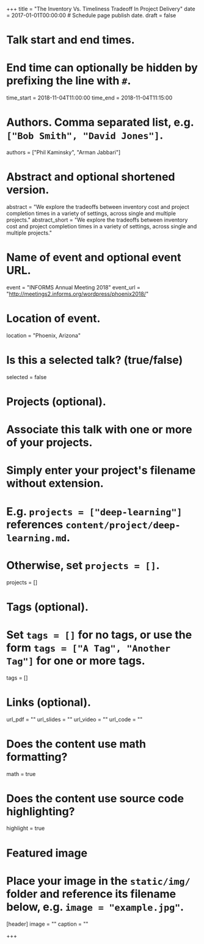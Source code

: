 +++
title = "The Inventory Vs. Timeliness Tradeoff In Project Delivery"
date = 2017-01-01T00:00:00  # Schedule page publish date.
draft = false

# Talk start and end times.
#   End time can optionally be hidden by prefixing the line with `#`.
time_start = 2018-11-04T11:00:00
time_end = 2018-11-04T11:15:00

# Authors. Comma separated list, e.g. `["Bob Smith", "David Jones"]`.
authors = ["Phil Kaminsky", "Arman Jabbari"]

# Abstract and optional shortened version.
abstract = "We explore the tradeoffs between inventory cost and project completion times in a variety of settings, across single and multiple projects."
abstract_short = "We explore the tradeoffs between inventory cost and project completion times in a variety of settings, across single and multiple projects."

# Name of event and optional event URL.
event = "INFORMS Annual Meeting 2018"
event_url = "http://meetings2.informs.org/wordpress/phoenix2018/"

# Location of event.
location = "Phoenix, Arizona"

# Is this a selected talk? (true/false)
selected = false

# Projects (optional).
#   Associate this talk with one or more of your projects.
#   Simply enter your project's filename without extension.
#   E.g. `projects = ["deep-learning"]` references `content/project/deep-learning.md`.
#   Otherwise, set `projects = []`.
projects = []

# Tags (optional).
#   Set `tags = []` for no tags, or use the form `tags = ["A Tag", "Another Tag"]` for one or more tags.
tags = []

# Links (optional).
url_pdf = ""
url_slides = ""
url_video = ""
url_code = ""

# Does the content use math formatting?
math = true

# Does the content use source code highlighting?
highlight = true

# Featured image
# Place your image in the `static/img/` folder and reference its filename below, e.g. `image = "example.jpg"`.
[header]
image = ""
caption = ""

+++

